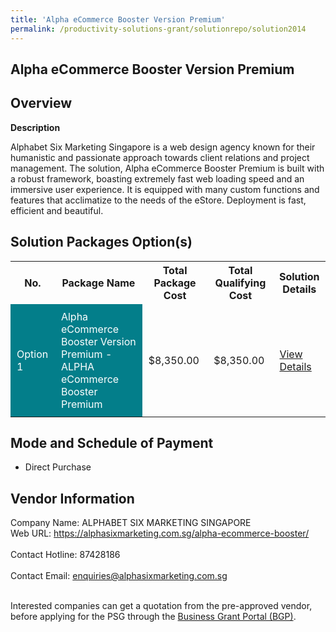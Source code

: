 ```yaml
---
title: 'Alpha eCommerce Booster Version Premium'
permalink: /productivity-solutions-grant/solutionrepo/solution2014
---
```


## Alpha eCommerce Booster Version Premium

## Overview

**Description**

Alphabet Six Marketing Singapore is a web design agency known for their humanistic and passionate approach towards client relations and project management. The solution, Alpha eCommerce Booster Premium is built with a robust framework, boasting extremely fast web loading speed and an immersive user experience. It is equipped with many custom functions and features that acclimatize to the needs of the eStore. Deployment is fast, efficient and beautiful.

## Solution Packages Option(s)

<table>
<tr>
<th><b>No.</b></th>
<th><b>Package Name</b></th>
<th><b>Total Package Cost</b></th>
<th><b>Total Qualifying Cost</b></th>
<th><b>Solution Details</b></th>
</tr>
<tr>
<td style='padding: 10px; background-color: #037E8A; color: #FFFFFF;'>Option 1</td>
<td style='padding: 10px; background-color: #037E8A; color: #FFFFFF;'>Alpha eCommerce Booster Version Premium - ALPHA eCommerce Booster Premium</td>
<td style='padding: 10px;'>$8,350.00</td>
<td style='padding: 10px;'>$8,350.00</td>
<td style='padding: 10px;'><a href='https://www.gobusiness.gov.sg/images/psg/ALPHABET_SIX_20200698_Desensitised_Annex_3.pdf' target='_blank'>View Details</a></td>
</tr>
</table>

## Mode and Schedule of Payment

 - Direct Purchase

## Vendor Information

 Company Name: ALPHABET SIX MARKETING SINGAPORE<br>Web URL: https://alphasixmarketing.com.sg/alpha-ecommerce-booster/ <br><br>Contact Hotline: 87428186 <br><br>Contact Email: enquiries@alphasixmarketing.com.sg <br><br>

Interested companies can get a quotation from the pre-approved vendor, before applying for the PSG through the <a href='https://www.businessgrants.gov.sg/' target='_blank' rel='noopener'>Business Grant Portal (BGP)</a>.

<script src="/jquery/resize-tables.js"></script>
